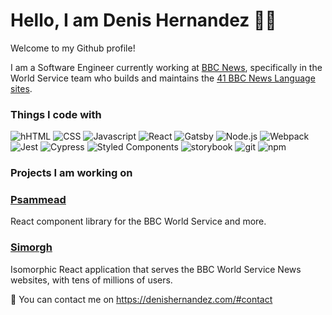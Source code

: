 # Hello, I am Denis Hernandez 👋🏻

Welcome to my Github profile!

I am a Software Engineer currently working at <a href="www.bbc.co.uk/news">BBC News</a>, specifically in the World Service team who builds and maintains the <a href="https://www.bbc.co.uk/ws/languages">41 BBC News Language sites</a>.

<h3>Things I code with</h3>
<p>
  <img alt="hHTML" src="https://img.shields.io/badge/-HTML-E34F26?style=flat&logo=html5&logoColor=white" />
  <img alt="CSS" src="https://img.shields.io/badge/-CSS-264DE4?style=flat&logo=css3&logoColor=white" />
  <img alt="Javascript" src="https://img.shields.io/badge/-Javascript-F7DF1E?style=flat&logo=javascript&logoColor=white" />
  <img alt="React" src="https://img.shields.io/badge/-React-45b8d8?style=flat&logo=react&logoColor=white" />
  <img alt="Gatsby" src="https://img.shields.io/badge/-Gatsby-764ABC?style=flat&logo=gatsby&logoColor=white" /> 
  <img alt="Node.js" src="https://img.shields.io/badge/-Node.js-43853d?style=flat&logo=node.js&logoColor=white" />
  <img alt="Webpack" src="https://img.shields.io/badge/-Webpack-8DD6F9?style=flat&logo=webpack&logoColor=white" />
  <img alt="Jest" src="https://img.shields.io/badge/-Jest-C21325?style=flat&logo=jest&logoColor=white" />
  <img alt="Cypress" src="https://img.shields.io/badge/-Cypress-17202C?style=flat&logo=cypress&logoColor=white" />
  <img alt="Styled Components" src="https://img.shields.io/badge/-StyledComponents-DB7093?style=flat&logo=styled-components&logoColor=white" />
  <img alt="storybook" src="https://img.shields.io/badge/-Storybook-FF4785?style=flat&logo=storybook&logoColor=white" />
  <img alt="git" src="https://img.shields.io/badge/-Git-F05032?style=flat&logo=git&logoColor=white" />
  <img alt="npm" src="https://img.shields.io/badge/-NPM-CB3837?style=flat&logo=npm&logoColor=white" />

</p>

<h3>Projects I am working on</h3>
<h3><a href="https://github.com/bbc/psammead">Psammead</a></h3>
<p>React component library for the BBC World Service and more.</p>
<h3><a  href="https://github.com/bbc/simorgh">Simorgh</a></h3>
<p>Isomorphic React application that serves the BBC World Service News websites, with tens of millions of users.</p>

📩 You can contact me on https://denishernandez.com/#contact
